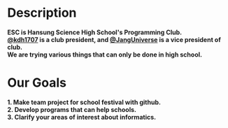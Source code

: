 # Description
**ESC is Hansung Science High School's Programming Club.**  
**[@kdh1707](https://github.com/kdh1707) is a club president, and [@JangUniverse](https://github.com/JangUniverse) is a vice president of club.**  
**We are trying various things that can only be done in high school.**  

# Our Goals
**1. Make team project for school festival with github.**  
**2. Develop programs that can help schools.**  
**3. Clarify your areas of interest about informatics.**




